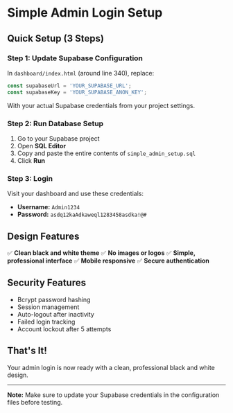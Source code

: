 # Simple Admin Login Setup

## Quick Setup (3 Steps)

### Step 1: Update Supabase Configuration
In `dashboard/index.html` (around line 340), replace:
```javascript
const supabaseUrl = 'YOUR_SUPABASE_URL';
const supabaseKey = 'YOUR_SUPABASE_ANON_KEY';
```

With your actual Supabase credentials from your project settings.

### Step 2: Run Database Setup
1. Go to your Supabase project
2. Open **SQL Editor**
3. Copy and paste the entire contents of `simple_admin_setup.sql`
4. Click **Run**

### Step 3: Login
Visit your dashboard and use these credentials:
- **Username:** `Admin1234`
- **Password:** `asdq12kaAdkaweql1283458asdka!@#`

## Design Features
✅ **Clean black and white theme**
✅ **No images or logos**
✅ **Simple, professional interface**
✅ **Mobile responsive**
✅ **Secure authentication**

## Security Features
- Bcrypt password hashing
- Session management
- Auto-logout after inactivity
- Failed login tracking
- Account lockout after 5 attempts

## That's It!
Your admin login is now ready with a clean, professional black and white design.

---

**Note:** Make sure to update your Supabase credentials in the configuration files before testing. 